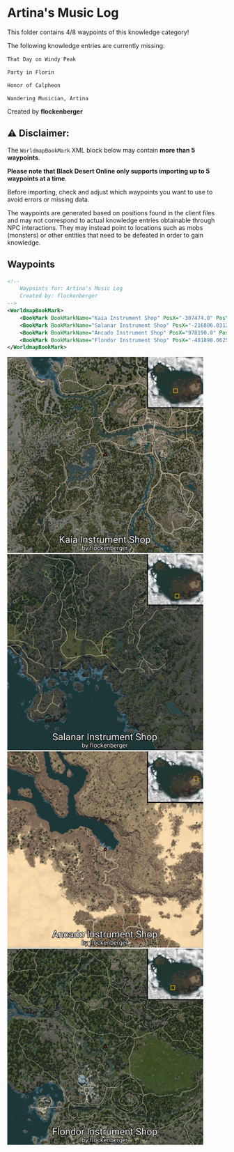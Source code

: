 # Artina's Music Log

This folder contains 4/8 waypoints of this knowledge category!

The following knowledge entries are currently missing: 

```
That Day on Windy Peak
```

```
Party in Florin
```

```
Honor of Calpheon
```

```
Wandering Musician, Artina
```


Created by **flockenberger**

## ⚠️ Disclaimer:
The `WorldmapBookMark` XML block below may contain **more than 5 waypoints**.

**Please note that Black Desert Online only supports importing up to 5 waypoints at a time**.

Before importing, check and adjust which waypoints you want to use to avoid errors or missing data.

The waypoints are generated based on positions found in the client files and may not correspond to actual knowledge entries obtainable through NPC interactions.
They may instead point to locations such as mobs (monsters) or other entities that need to be defeated in order to gain knowledge.

## Waypoints
```xml
<!--
    Waypoints for: Artina's Music Log
    Created by: flockenberger
-->
<WorldmapBookMark>
    <BookMark BookMarkName="Kaia Instrument Shop" PosX="-307474.0" PosY="-2789.699951171875" PosZ="-84953.8984375" />
    <BookMark BookMarkName="Salanar Instrument Shop" PosX="-216806.03125" PosY="8108.169921875" PosZ="-589433.0" />
    <BookMark BookMarkName="Ancado Instrument Shop" PosX="978190.0" PosY="-7746.64013671875" PosZ="339754.03125" />
    <BookMark BookMarkName="Flondor Instrument Shop" PosX="-481898.0625" PosY="-4842.509765625" PosZ="-404353.125" />
</WorldmapBookMark>
```

<img src="./Artina's Music Log_Kaia Instrument Shop_Preview.webp" width="450"/> <img src="./Artina's Music Log_Salanar Instrument Shop_Preview.webp" width="450"/> <img src="./Artina's Music Log_Ancado Instrument Shop_Preview.webp" width="450"/> <img src="./Artina's Music Log_Flondor Instrument Shop_Preview.webp" width="450"/> 